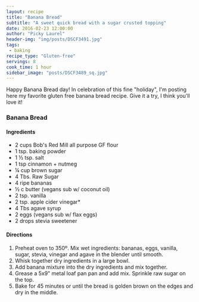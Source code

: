 ```yaml
---
layout: recipe
title: "Banana Bread"
subtitle: "A sweet quick bread with a sugar crusted topping"
date: 2016-02-23 12:00:00
author: "Picky Laurel"
header-img: "img/posts/DSCF3491.jpg"
tags:
 - baking
recipe_type: "Gluten-free"
servings: 8
cook_time: 1 hour
sidebar_image: "posts/DSCF3489_sq.jpg"
---
```

 Happy Banana Bread day! In celebration of this fine "holiday", I'm posting here my favorite gluten free banana bread recipe. Give it a try, I think you'll love it!

### Banana Bread

#### Ingredients

- 2 cups Bob's Red Mill all purpose GF flour
- 1 tsp. baking powder
- 1 &frac12; tsp. salt
- 1 tsp cinnamon + nutmeg
- &frac14; cup brown sugar
-  4 Tbs. Raw Sugar
-  4 ripe bananas
-  &frac12; c butter (vegans sub w/ coconut oil)
-  2 tsp. vanilla
-  2 tsp. apple cider vinegar*
-  4 Tbs agave syrup
-  2 eggs (vegans sub w/ flax eggs)
-  2 drops stevia sweetener


#### Directions


1. Preheat oven to 350º. Mix wet ingredients: bananas, eggs, vanilla, sugar, stevia, vinegar and agave in the blender until smooth.
2. Whisk together dry ingredients in a large bowl.
3. Add banana mixture into the dry ingredients and mix together.
4. Grease a 5x9" metal loaf pan pan and add mix. Sprinkle raw sugar on the top.
5. Bake for 45 minutes or until the bread is golden brown on the edges and dry in the middle.
